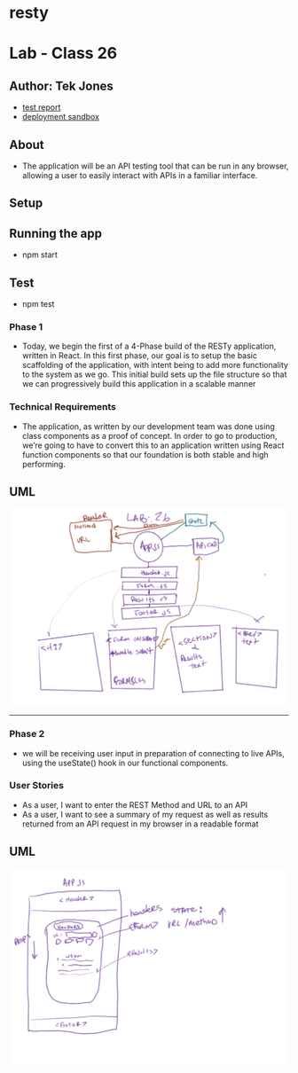 # resty
# Lab - Class 26


## Author: Tek Jones
  * [test report]()
  * [deployment sandbox](https://codesandbox.io/s/pensive-platform-lmcz9)


## About
- The application will be an API testing tool that can be run in any browser, allowing a user to easily interact with APIs in a familiar interface.


## Setup


## Running the app
  * npm start

## Test
* npm test



### Phase 1
- Today, we begin the first of a 4-Phase build of the RESTy application, written in React. In this first phase, our goal is to setup the basic scaffolding of the application, with intent being to add more functionality to the system as we go. This initial build sets up the file structure so that we can progressively build this application in a scalable manner

### Technical Requirements
- The application, as written by our development team was done using class components as a proof of concept. In order to go to production, we’re going to have to convert this to an application written using React function components so that our foundation is both stable and high performing.

## UML
![UML](./UML1.png)
___

### Phase 2
- we will be receiving user input in preparation of connecting to live APIs, using the useState() hook in our functional components.

### User Stories
- As a user, I want to enter the REST Method and URL to an API
- As a user, I want to see a summary of my request as well as results returned from an API request in my browser in a readable format

## UML
![UML](./UML2.png)